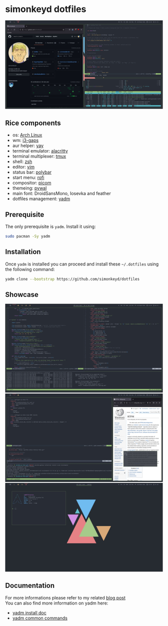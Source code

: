 # simonkeyd dotfiles

![misc setup](/imgs/arch_rice_misc.jpg)

## Rice components
* os: [Arch Linux](https://wiki.archlinux.org/)
* wm: [i3-gaps](https://github.com/Airblader/i3)
* aur helper: [yay](https://github.com/Jguer/yay)
* terminal emulator: [alacritty](https://github.com/alacritty/alacritty)
* terminal multiplexer: [tmux](https://github.com/tmux/tmux)
* shell: [zsh](://www.zsh.org/)
* editor: [vim](https://www.vim.org/)
* status bar: [polybar](https://github.com/polybar/polybar)
* start menu: [rofi](https://github.com/davatorium/rofi)
* compositor: [picom](https://github.com/yshui/picom)
* themeing: [pywal](https://github.com/dylanaraps/pywal)
* main font: DroidSansMono, Iosevka and feather
* dotfiles management: [yadm](yadm.io/)

## Prerequisite
The only prerequisite is `yadm`. Install it using:
```sh
sudo pacman -Sy yadm
```

## Installation
Once `yadm` is installed you can proceed and install these `~/.dotfiles` using the following command:
```sh
yadm clone --bootstrap https://github.com/simonkeyd/dotfiles
```

## Showcase
![dev setup example](/imgs/arch_rice_dev_music.jpg)
![dev setup example](/imgs/arch_rice_dev.jpg)
![mandatory \*feh](/imgs/arch_rice_fetch_music.jpg)

## Documentation
For more informations please refer to my related [blog post](https://simonkeyd.github.io/posts/arch_setup/)  
You can also find more information on yadm here:
* [yadm install doc](https://yadm.io/docs/install)
* [yadm common commands](https://yadm.io/docs/common_commands)
